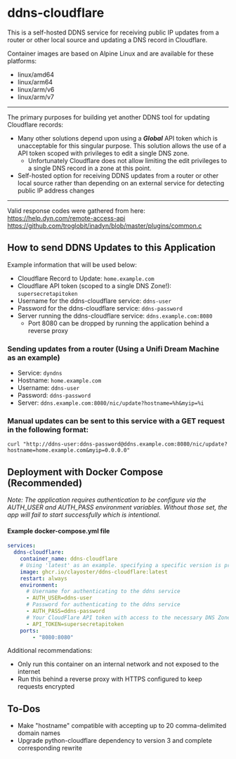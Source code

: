 # ddns-cloudflare

This is a self-hosted DDNS service for receiving public IP updates from a router or other local source and updating a DNS record in Cloudflare.

Container images are based on Alpine Linux and are available for these platforms:
  - linux/amd64
  - linux/arm64
  - linux/arm/v6
  - linux/arm/v7

---

The primary purposes for building yet another DDNS tool for updating Cloudflare records:
- Many other solutions depend upon using a ***Global*** API token which is unacceptable for this singular purpose. This solution allows the use of a API token scoped with privileges to edit a single DNS zone.
  - Unfortunately Cloudflare does not allow limiting the edit privileges to a single DNS record in a zone at this point.
- Self-hosted option for receiving DDNS updates from a router or other local source rather than depending on an external service for detecting public IP address changes

---

Valid response codes were gathered from here:\
  https://help.dyn.com/remote-access-api \
  https://github.com/troglobit/inadyn/blob/master/plugins/common.c

## How to send DDNS Updates to this Application

Example information that will be used below:
- Cloudflare Record to Update: `home.example.com`
- Cloudflare API token (scoped to a single DNS Zone!): `supersecretapitoken`
- Username for the ddns-cloudflare service: `ddns-user`
- Password for the ddns-cloudflare service: `ddns-password`
- Server running the ddns-cloudflare service: `ddns.example.com:8080`
  - Port 8080 can be dropped by running the application behind a reverse proxy

### Sending updates from a router (Using a Unifi Dream Machine as an example)
- Service: `dyndns`
- Hostname: `home.example.com`
- Username: `ddns-user`
- Password: `ddns-password`
- Server: `ddns.example.com:8080/nic/update?hostname=%h&myip=%i`

### Manual updates can be sent to this service with a GET request in the following format:

```
curl "http://ddns-user:ddns-password@ddns.example.com:8080/nic/update?hostname=home.example.com&myip=0.0.0.0"
```

## Deployment with Docker Compose (Recommended)

*Note: The application requires authentication to be configure via the AUTH_USER and AUTH_PASS environment variables. Without those set, the app will fail to start successfully which is intentional.*

#### Example docker-compose.yml file

```yaml
services:
  ddns-cloudflare:
    container_name: ddns-cloudflare
    # Using 'latest' as an example. specifying a specific version is preferred
    image: ghcr.io/clayoster/ddns-cloudflare:latest
    restart: always
    environment:
      # Username for authenticating to the ddns service
      - AUTH_USER=ddns-user
      # Password for authenticating to the ddns service
      - AUTH_PASS=ddns-password
      # Your CloudFlare API token with access to the necessary DNS Zone
      - API_TOKEN=supersecretapitoken
    ports:
        - "8080:8080"
```

Additional recommendations:
- Only run this container on an internal network and not exposed to the internet
- Run this behind a reverse proxy with HTTPS configured to keep requests encrypted

## To-Dos
- Make "hostname" compatible with accepting up to 20 comma-delimited domain names
- Upgrade python-cloudflare dependency to version 3 and complete corresponding rewrite
